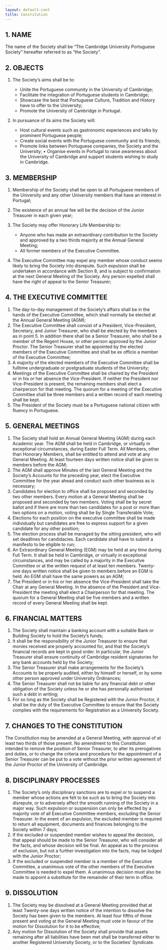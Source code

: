```yaml
---
layout: default-cont
title: Constitution
---
```


## 1. NAME

The name of the Society shall be “The Cambridge University Portuguese Society” hereafter referred to as “the Society”.

## 2. OBJECTS

1. The Society’s aims shall be to:

   - Unite the Portuguese community in the University of Cambridge;
   - Facilitate the integration of Portuguese students in Cambridge;
   - Showcase the best that Portuguese Culture, Tradition and History have to offer to the University;
   - Promote the University of Cambridge in Portugal.

2. In pursuance of its aims the Society will:

   - Host cultural events such as gastronomic experiences and talks by prominent Portuguese people;
   - Create social events with the Portuguese community and its friends;
   - Promote links between Portuguese companies, the Society and the University; • Organise events in Portugal to raise awareness about the University of Cambridge and support students wishing to study in Cambridge.

## 3. MEMBERSHIP

1. Membership of the Society shall be open to all Portuguese members of the University and any other University members that have an interest in Portugal;
2. The existence of an annual fee will be the decision of the Junior Treasurer in each given year;
3. The Society may offer Honorary Life Membership to:

   - Anyone who has made an extraordinary contribution to the Society and approved by a two thirds majority at the Annual General Meeting;
   - All former members of the Executive Committee.

4. The Executive Committee may expel any member whose conduct seems likely to bring the Society into disrepute. Such expulsion shall be undertaken in accordance with Section 8, and is subject to confirmation at the next General Meeting of the Society. Any person expelled shall have the right of appeal to the Senior Treasurer;

## 4. THE EXECUTIVE COMMITTEE

1. The day-to-day management of the Society’s affairs shall be in the hands of the Executive Committee, which shall normally be elected at the Annual General Meeting (AGM);
2. The Executive Committee shall consist of a President, Vice-President, Secretary, and Junior Treasurer, who shall be elected by the members as in point 5. In addition there shall be a Senior Treasurer, who shall be a member of the Regent House, or other person approved by the Junior Proctor. The Senior Treasurer shall be appointed by the elected members of the Executive Committee and shall be ex officio a member of the Executive Committee;
3. A majority of the elected members of the Executive Committee shall be fulltime undergraduate or postgraduate students of the University;
4. Meetings of the Executive Committee shall be chaired by the President or in his or her absence the Vice-President. If neither the President nor Vice-President is present, the remaining members shall elect a chairperson for that meeting. The quorum for a meeting of the Executive Committee shall be three members and a written record of each meeting shall be kept.
5. The President of the Society must be a Portuguese national citizen with fluency in Portuguese.

## 5. GENERAL MEETINGS

1. The Society shall hold an Annual General Meeting (AGM) during each Academic year. The AGM shall be held in Cambridge, or virtually in exceptional circumstances, during Easter Full Term. All Members, other than Honorary Members, shall be entitled to attend and vote at any General Meeting. At least fourteen days written notice shall be given to members before the AGM;
2. The AGM shall approve Minutes of the last General Meeting and the Society’s Accounts for the preceding year, elect the Executive Committee for the year ahead and conduct such other business as is necessary;
3. Candidates for election to office shall be proposed and seconded by two other members. Every motion at a General Meeting shall be proposed and seconded by two members. Voting shall be by secret ballot and if there are more than two candidates for a post or more than two options on a motion, voting shall be by Single Transferable Vote;
4. Elections for each position on the executive committee shall be made individually but candidates are free to express support for a given candidate for any other position;
5. The election process shall be managed by the sitting president, who will set deadlines for candidacies. Each candidate shall have to submit a manifesto to be eligible to run;
6. An Extraordinary General Meeting (EGM) may be held at any time during Full Term. It shall be held in Cambridge, or virtually in exceptional circumstances, and may be called by a majority in the Executive Committee or at the written request of at least ten members. Twenty-one days written notice shall be given to members before an EGM is held. An EGM shall have the same powers as an AGM;
7. The President or in his or her absence the Vice-President shall take the Chair at any General Meeting. In the absence of the President and Vice-President the meeting shall elect a Chairperson for that meeting. The quorum for a General Meeting shall be five members and a written record of every General Meeting shall be kept.

## 6. FINANCIAL MATTERS

1. The Society shall maintain a banking account with a suitable Bank or Building Society to hold the Society’s funds;
2. It shall be the responsibility of the Junior Treasurer to ensure that monies received are properly accounted for, and that the Society’s financial records are kept in good order. In particular, the Junior Treasurer shall ensure continuity of Cambridge resident signatories for any bank accounts held by the Society;
3. The Senior Treasurer shall make arrangements for the Society’s Accounts to be properly audited, either by himself or herself, or by some other person approved under University Ordinances;
4. The Senior Treasurer shall not be liable for any financial debt or other obligation of the Society unless he or she has personally authorised such a debt in writing;
5. For so long as the Society shall be Registered with the Junior Proctor, it shall be the duty of the Executive Committee to ensure that the Society complies with the requirements for Registration as a University Society.

## 7. CHANGES TO THE CONSTITUTION

The Constitution may be amended at a General Meeting, with approval of at least two thirds of those present. No amendment to this Constitution intended to remove the position of Senior Treasurer, to alter its prerogatives and duties, or to change the criteria and procedure for the appointment of a Senior Treasurer can be put to a vote without the prior written agreement of the Junior Proctor of the University of Cambridge.

## 8. DISCIPLINARY PROCESSES

1. The Society’s only disciplinary sanctions are to expel or to suspend a member whose actions are felt to be such as to bring the Society into disrepute, or to adversely affect the smooth running of the Society in a major way. Such expulsion or suspension can only be effected by a majority vote of all Executive Committee members, excluding the Senior Treasurer. In the event of an expulsion, the excluded member is required to return all equipment, documents and finances belonging to the Society within 7 days;
2. If the excluded or suspended member wishes to appeal the decision, that appeal should be made to the Senior Treasurer, who will consider all the facts, and whose decision will be final. An appeal as to the process of exclusion, but not a further investigation into the facts, may be lodged with the Junior Proctor;
3. If the excluded or suspended member is a member of the Executive Committee, a unanimous vote of the other members of the Executive Committee is needed to expel them. A unanimous decision must also be made to appoint a substitute for the remainder of their term in office.

## 9. DISSOLUTION

1. The Society may be dissolved at a General Meeting provided that at least Twenty-one days written notice of the intention to dissolve the Society has been given to the members. At least four fifths of those present and voting at the General Meeting must vote in favour of the motion for Dissolution for it to be effective;
2. Any motion for Dissolution of the Society shall provide that assets remaining after all liabilities have been met shall be transferred either to another Registered University Society, or to the Societies’ Syndicate.
